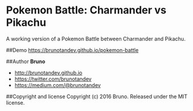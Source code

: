 # Pokemon Battle: Charmander vs Pikachu 
A working version of a Pokemon Battle between Charmander and Pikachu. 

##Demo
https://brunotandev.github.io/pokemon-battle 

##Author
**Bruno**
* http://brunotandev.github.io
* https://twitter.com/brunotandev
* https://medium.com/@brunotandev

##Copyright and license
Copyright (c) 2016 Bruno. Released under the MIT license.
